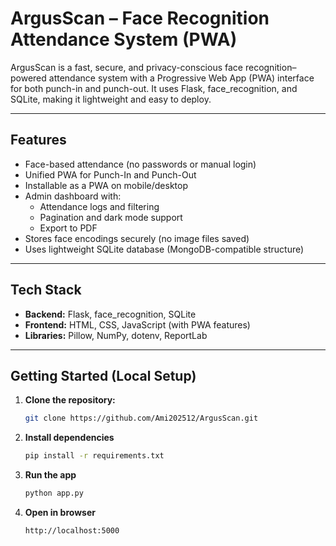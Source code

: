 # ArgusScan – Face Recognition Attendance System (PWA)

ArgusScan is a fast, secure, and privacy-conscious face recognition–powered attendance system with a Progressive Web App (PWA) interface for both punch-in and punch-out. It uses Flask, face_recognition, and SQLite, making it lightweight and easy to deploy.

---

## Features

- Face-based attendance (no passwords or manual login)
- Unified PWA for Punch-In and Punch-Out
- Installable as a PWA on mobile/desktop
- Admin dashboard with:
  - Attendance logs and filtering
  - Pagination and dark mode support
  - Export to PDF
- Stores face encodings securely (no image files saved)
- Uses lightweight SQLite database (MongoDB-compatible structure)

---

## Tech Stack

- **Backend:** Flask, face_recognition, SQLite
- **Frontend:** HTML, CSS, JavaScript (with PWA features)
- **Libraries:** Pillow, NumPy, dotenv, ReportLab

---

## Getting Started (Local Setup)

1. **Clone the repository:**

   ```bash
   git clone https://github.com/Ami202512/ArgusScan.git

2. **Install dependencies**
   ```bash
   pip install -r requirements.txt

4. **Run the app**
   ```bash
   python app.py

6. **Open in browser**
   ```bash
   http://localhost:5000
